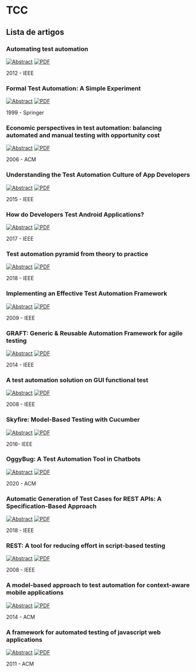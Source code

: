 # TCC

## Lista de artigos

### Automating test automation
[![Abstract](https://img.shields.io/badge/Abstract-orange)](https://ieeexplore.ieee.org/abstract/document/6227131)
[![PDF](https://img.shields.io/badge/PDF-lightgrey)](https://ieeexplore.ieee.org/stamp/stamp.jsp?tp=&arnumber=6227131)

2012 - IEEE

### Formal Test Automation: A Simple Experiment
[![Abstract](https://img.shields.io/badge/Abstract-orange)](https://link.springer.com/chapter/10.1007/978-0-387-35567-2_12)
[![PDF](https://img.shields.io/badge/PDF-lightgrey)](https://dl.acm.org/doi/pdf/10.1145/1138929.1138946)

1999 - Springer

### Economic perspectives in test automation: balancing automated and manual testing with opportunity cost
[![Abstract](https://img.shields.io/badge/Abstract-orange)](https://dl.acm.org/doi/abs/10.1145/1138929.1138946)
[![PDF](https://img.shields.io/badge/PDF-lightgrey)]()

2006 - ACM

### Understanding the Test Automation Culture of App Developers
[![Abstract](https://img.shields.io/badge/Abstract-orange)](https://ieeexplore.ieee.org/abstract/document/7102609)
[![PDF](https://img.shields.io/badge/PDF-lightgrey)](https://ieeexplore.ieee.org/stamp/stamp.jsp?arnumber=7102609)

2015 - IEEE

### How do Developers Test Android Applications?
[![Abstract](https://img.shields.io/badge/Abstract-orange)](https://ieeexplore.ieee.org/document/8094467)
[![PDF](https://img.shields.io/badge/PDF-lightgrey)](https://ieeexplore.ieee.org/stamp/stamp.jsp?tp=&arnumber=8094467)

2017 - IEEE

### Test automation pyramid from theory to practice
[![Abstract](https://img.shields.io/badge/Abstract-orange)](https://ieeexplore.ieee.org/document/8402699)
[![PDF](https://img.shields.io/badge/PDF-lightgrey)](https://ieeexplore.ieee.org/stamp/stamp.jsp?tp=&arnumber=8402699)

2018 - IEEE

### Implementing an Effective Test Automation Framework
[![Abstract](https://img.shields.io/badge/Abstract-orange)](https://ieeexplore.ieee.org/abstract/document/5254082)
[![PDF](https://img.shields.io/badge/PDF-lightgrey)](https://ieeexplore.ieee.org/stamp/stamp.jsp?arnumber=5254082)

2009 - IEEE

### GRAFT: Generic & Reusable Automation Framework for agile testing
[![Abstract](https://img.shields.io/badge/Abstract-orange)](https://ieeexplore.ieee.org/document/6949235)
[![PDF](https://img.shields.io/badge/PDF-lightgrey)](https://ieeexplore.ieee.org/stamp/stamp.jsp?tp=&arnumber=6949235)

2014 - IEEE

### A test automation solution on GUI functional test
[![Abstract](https://img.shields.io/badge/Abstract-orange)](https://ieeexplore.ieee.org/abstract/document/4618325)
[![PDF](https://img.shields.io/badge/PDF-lightgrey)](https://ieeexplore.ieee.org/stamp/stamp.jsp?arnumber=4618325)

2008 - IEEE

### Skyfire: Model-Based Testing with Cucumber
[![Abstract](https://img.shields.io/badge/Abstract-orange)](https://ieeexplore.ieee.org/abstract/document/7515497)
[![PDF](https://img.shields.io/badge/PDF-lightgrey)](https://ieeexplore.ieee.org/stamp/stamp.jsp?arnumber=7515497)

2016- IEEE

### OggyBug: A Test Automation Tool in Chatbots
[![Abstract](https://img.shields.io/badge/Abstract-orange)](https://dl.acm.org/doi/abs/10.1145/3425174.3425230)
[![PDF](https://img.shields.io/badge/PDF-lightgrey)](https://dl.acm.org/doi/pdf/10.1145/3425174.3425230)

2020 - ACM

### Automatic Generation of Test Cases for REST APIs: A Specification-Based Approach
[![Abstract](https://img.shields.io/badge/Abstract-orange)](https://ieeexplore.ieee.org/abstract/document/8536162)
[![PDF](https://img.shields.io/badge/PDF-lightgrey)](https://ieeexplore.ieee.org/stamp/stamp.jsp?tp=&arnumber=8536162)

2018 - IEEE

### REST: A tool for reducing effort in script-based testing
[![Abstract](https://img.shields.io/badge/Abstract-orange)](https://ieeexplore.ieee.org/abstract/document/4658108)
[![PDF](https://img.shields.io/badge/PDF-lightgrey)](https://ieeexplore.ieee.org/stamp/stamp.jsp?arnumber=4658108)

2008 - IEEE

### A model-based approach to test automation for context-aware mobile applications
[![Abstract](https://img.shields.io/badge/Abstract-orange)](https://dl.acm.org/doi/abs/10.1145/2554850.2554942)
[![PDF](https://img.shields.io/badge/PDF-lightgrey)](https://dl.acm.org/doi/pdf/10.1145/2554850.2554942)

2014 - ACM

### A framework for automated testing of javascript web applications
[![Abstract](https://img.shields.io/badge/Abstract-orange)](https://dl.acm.org/doi/abs/10.1145/1985793.1985871)
[![PDF](https://img.shields.io/badge/PDF-lightgrey)](https://dl.acm.org/doi/pdf/10.1145/1985793.1985871)

2011 - ACM
